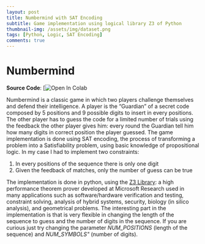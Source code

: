 ```yaml
---
layout: post
title: Numbermind with SAT Encoding
subtitle: Game implementation using logical library Z3 of Python
thumbnail-img: /assets/img/dataset.png
tags: [Python, Logic, SAT Encoding]
comments: true
---
```


# Numbermind

**Source Code**: [![Open In Colab](https://colab.research.google.com/drive/1lQVPdr7lQY1rew3nhn6ltAq6WV-nrwVF#scrollTo=X4l3oShq3fL0)

Numbermind is a classic game in which two players challenge themselves and defend their intelligence. A player is the “Guardian” of a secret code composed by 5 positions and 9 possible digits to insert in every positions. The other player has to guess the code for a limited number of trials using the feedback the other player gives him: every round the Guardian tell him how many digits in correct position the player guessed. 
The game implementation is done using SAT encoding, the process of transforming a problem into a Satisfiability problem, using basic knowledge of propositional logic.
In my case I had to implement two constraints:
1. In every positions of the sequence there is only one digit
2. Given the feedback of matches, only the number of guess can be true 

The implementation is done in python, using the [Z3 Library](https://ericpony.github.io/z3py-tutorial/guide-examples.htm): a high performance theorem prover developed at Microsoft Research used in many applications such as  software/hardware verification and testing, constraint solving, analysis of hybrid systems, security, biology (in silico analysis), and geometrical problems.
The interesting part in the implementation is that is very flexible in changing the length of the sequence to guess and the number of digits in the sequence. If you are curious just try changing the parameter *NUM_POSITIONS* (length of the sequence) and *NUM_SYMBOLS"* (number of digits).











